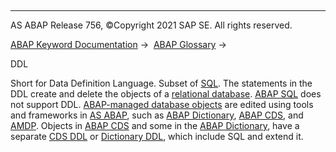   

* * *

AS ABAP Release 756, ©Copyright 2021 SAP SE. All rights reserved.

[ABAP Keyword Documentation](javascript:call_link\('abenabap.htm'\)) →  [ABAP Glossary](javascript:call_link\('abenabap_glossary.htm'\)) → 

DDL

Short for Data Definition Language. Subset of [SQL](javascript:call_link\('abensql_glosry.htm'\) "Glossary Entry"). The statements in the DDL create and delete the objects of a [relational database](javascript:call_link\('abenrelational_database_glosry.htm'\) "Glossary Entry"). [ABAP SQL](javascript:call_link\('abenabap_sql_glosry.htm'\) "Glossary Entry") does not support DDL. [ABAP-managed database objects](javascript:call_link\('abenabap_managed_db_object_glosry.htm'\) "Glossary Entry") are edited using tools and frameworks in [AS ABAP](javascript:call_link\('abenas_abap_glosry.htm'\) "Glossary Entry"), such as [ABAP Dictionary](javascript:call_link\('abenabap_dictionary_glosry.htm'\) "Glossary Entry"), [ABAP CDS](javascript:call_link\('abenabap_cds_glosry.htm'\) "Glossary Entry"), and [AMDP](javascript:call_link\('abenamdp_glosry.htm'\) "Glossary Entry"). Objects in [ABAP CDS](javascript:call_link\('abenabap_cds_glosry.htm'\) "Glossary Entry") and some in the [ABAP Dictionary](javascript:call_link\('abenabap_dictionary_glosry.htm'\) "Glossary Entry"), have a separate [CDS DDL](javascript:call_link\('abencds_ddl_glosry.htm'\) "Glossary Entry") or [Dictionary DDL](javascript:call_link\('abendictionary_ddl_glosry.htm'\) "Glossary Entry"), which include SQL and extend it.